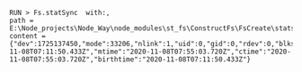 
    RUN > Fs.statSync  with:,
    path = E:\Node_projects\Node_Way\node_modules\st_fs\ConstructFs\FsCreate\stats\Examples\cleare\test_ini_module.js,
    content = {"dev":1725137450,"mode":33206,"nlink":1,"uid":0,"gid":0,"rdev":0,"blksize":4096,"ino":562949954507979,"size":629,"blocks":8,"atimeMs":1604819510432.9521,"mtimeMs":1604822103720.2798,"ctimeMs":1604822103720.2798,"birthtimeMs":1604819510432.9521,"atime":"2020-11-08T07:11:50.433Z","mtime":"2020-11-08T07:55:03.720Z","ctime":"2020-11-08T07:55:03.720Z","birthtime":"2020-11-08T07:11:50.433Z"} 
    

